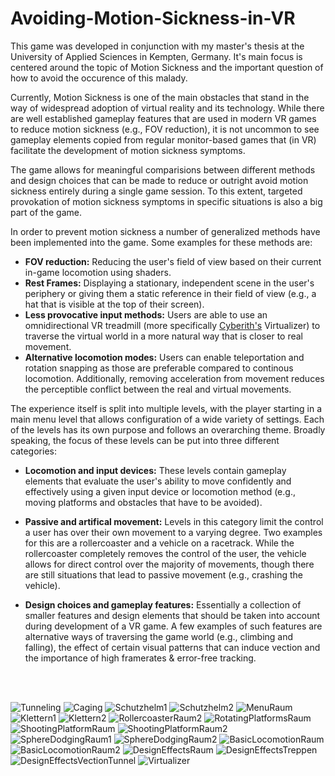 # Avoiding-Motion-Sickness-in-VR
This game was developed in conjunction with my master's thesis at the University of Applied Sciences in Kempten, Germany. 
It's main focus is centered around the topic of Motion Sickness and the important question of how to avoid the occurence of this malady. 

Currently, Motion Sickness is one of the main obstacles that stand in the way of widespread adoption of virtual reality and its technology. 
While there are well established gameplay features that are used in modern VR games to reduce motion sickness (e.g., FOV reduction),
it is not uncommon to see gameplay elements copied from regular monitor-based games that (in VR) facilitate the development of motion sickness symptoms. 

The game allows for meaningful comparisions between different methods and design choices that can be made to reduce or outright avoid motion sickness entirely during a single game session.
To this extent, targeted provokation of motion sickness symptoms in specific situations is also a big part of the game. 

In order to prevent motion sickness a number of generalized methods have been implemented into the game. Some examples for these methods are: 
- __FOV reduction:__ 
Reducing the user's field of view based on their current in-game locomotion using shaders.
- __Rest Frames:__
Displaying a stationary, independent scene in the user's periphery or giving them a static reference in their field of view (e.g., a hat that is visible at the top of their screen).
- __Less provocative input methods:__
Users are able to use an omnidirectional VR treadmill (more specifically [Cyberith's](https://www.cyberith.com/) Virtualizer) to traverse the virtual world in a more natural way that is closer to real movement.
- __Alternative locomotion modes:__
Users can enable teleportation and rotation snapping as those are preferable compared to continous locomotion. Additionally, removing acceleration from movement reduces the perceptible conflict between the real and virtual movements. 

The experience itself is split into multiple levels, with the player starting in a main menu level that allows configuration of a wide variety of settings.
Each of the levels has its own purpose and follows an overarching theme. 
Broadly speaking, the focus of these levels can be put into three different categories: 

- __Locomotion and input devices:__
These levels contain gameplay elements that evaluate the user's ability to move confidently and effectively using a given input device or locomotion method (e.g., moving platforms and obstacles that have to be avoided).

- __Passive and artifical movement:__
Levels in this category limit the control a user has over their own movement to a varying degree. Two examples for this are a rollercoaster and a vehicle on a racetrack. 
While the rollercoaster completely removes the control of the user, the vehicle allows for direct control over the majority of movements, though there are still situations that lead to passive movement (e.g., crashing the vehicle).

- __Design choices and gameplay features:__
Essentially a collection of smaller features and design elements that should be taken into account during development of a VR game. 
A few examples of such features are alternative ways of traversing the game world (e.g., climbing and falling), the effect of certain visual patterns that can induce vection and the importance of high framerates & error-free tracking.

<br />
<br />

![Tunneling](https://user-images.githubusercontent.com/56507722/224543769-3b35e843-169b-48ba-bdd5-d7ba4e07eb99.png)
![Caging](https://user-images.githubusercontent.com/56507722/224543778-144b003e-6423-42ed-a2ac-249a48eefde7.png)
![Schutzhelm1](https://user-images.githubusercontent.com/56507722/224543894-80725fe4-ad77-4fa6-9f07-26648690dd7d.png)
![Schutzhelm2](https://user-images.githubusercontent.com/56507722/224543716-63dfde27-80ee-48f6-afc9-d89b6fda8762.png)
![MenuRaum](https://user-images.githubusercontent.com/56507722/224543666-6b008f83-73f2-4275-a887-20a7c3048015.png)
![Klettern1](https://user-images.githubusercontent.com/56507722/224543673-3671f494-af6e-462d-8894-46ad56522459.png)
![Klettern2](https://user-images.githubusercontent.com/56507722/224543679-2f76a317-5362-4ad0-896c-b44d10b0887a.png)
![RollercoasterRaum2](https://user-images.githubusercontent.com/56507722/224543695-400966b7-8e40-4ae2-bb1a-0646263d6e5b.png)
![RotatingPlatformsRaum](https://user-images.githubusercontent.com/56507722/224543700-203ff285-499a-443e-beaf-8538cdaa3e3b.png)
![ShootingPlatformRaum](https://user-images.githubusercontent.com/56507722/224543728-0c54a524-7a05-45c5-9075-e484b5e311af.png)
![ShootingPlatformRaum2](https://user-images.githubusercontent.com/56507722/224543821-d0dea572-1a2c-4be5-b95f-a60834ed94d0.png)
![SphereDodgingRaum1](https://user-images.githubusercontent.com/56507722/224543735-fc2bfa55-b500-4bb1-8feb-7f739fac62cd.png)
![SphereDodgingRaum2](https://user-images.githubusercontent.com/56507722/224543737-121f40ec-8b0d-48f6-b624-7743dbfcfcec.png)
![BasicLocomotionRaum](https://user-images.githubusercontent.com/56507722/224543927-037e788f-8e14-4972-a5de-2bf469f2b5e4.png)
![BasicLocomotionRaum2](https://user-images.githubusercontent.com/56507722/224543930-035992c3-7d3f-4a66-bbb8-9ec4f0f0e2aa.png)
![DesignEffectsRaum](https://user-images.githubusercontent.com/56507722/224543800-06bac054-43d0-4de3-9cbb-6c51a47decb7.png)
![DesignEffectsTreppen](https://user-images.githubusercontent.com/56507722/224543809-b102e824-f517-4c21-b79c-bd21b7a174c8.png)
![DesignEffectsVectionTunnel](https://user-images.githubusercontent.com/56507722/224543811-dd2392a4-a9c3-4a53-bbe6-d28afe33fe3f.png)
![Virtualizer](https://user-images.githubusercontent.com/56507722/224543829-a8c39ece-5bf5-4886-93a3-d54286a1e63a.jpg)


